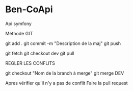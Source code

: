# Ben-CoApi
Api symfony


Méthode GIT 

git add .
git commit -m "Description de la maj"
git push

git fetch 
git checkout dev
git pull

REGLER LES CONFLITS

git checkout "Nom de la branch à merge"
git merge DEV

Apres vérifier qu'il n'y a pas de conflit Faire la pull request
